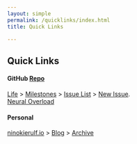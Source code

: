 ```yaml
---
layout: simple
permalink: /quicklinks/index.html
title: Quick Links

---
```


## Quick Links

#### GitHub [Repo]
[Life] > [Milestones] > [Issue List] > [New Issue].  
[Neural Overload]
  
#### Personal
[ninokierulf.io] > [Blog] > [Archive]  


[Repo]: https://github.com/ninokierulf?tab=repositories
[Life]: https://github.com/ninokierulf/Life  
[Milestones]: https://github.com/ninokierulf/Life/milestones  
[Issue List]: https://github.com/ninokierulf/Life/issues  
[New Issue]: https://github.com/ninokierulf/Life/issues/new  
[Neural Overload]: https://github.com/ninokierulf/NeuralOverload  
[ninokierulf.io]: https://ninokierulf.github.io  
[Blog]: https://ninokierulf.github.io/blog  
[Archive]: http://ninokierulf.github.io/blog/archive/  